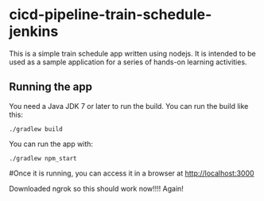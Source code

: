 # cicd-pipeline-train-schedule-jenkins

This is a simple train schedule app written using nodejs. It is intended to be used as a sample application for a series of hands-on learning activities.

## Running the app

You need a Java JDK 7 or later to run the build. You can run the build like this:

    ./gradlew build

You can run the app with:

    ./gradlew npm_start

#Once it is running, you can access it in a browser at [http://localhost:3000](http://localhost:3000)

Downloaded ngrok so this should work now!!!!
Again!
